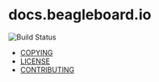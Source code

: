 # docs.beagleboard.io

![Build Status](https://git.beagleboard.org/docs/docs.beagleboard.io/badges/main/build.svg)

* [COPYING](COPYING)
* [LICENSE](LICENSE)
* [CONTRIBUTING](CONTRIBUTING.md)
